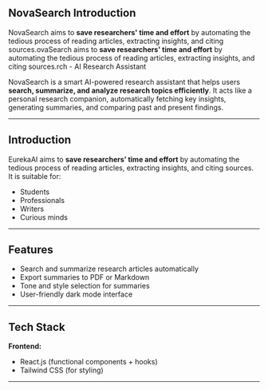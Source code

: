 ## NovaSearch  Introduction

NovaSearch aims to **save researchers' time and effort** by automating the tedious process of reading articles, extracting insights, and citing sources.ovaSearch aims to **save researchers' time and effort** by automating the tedious process of reading articles, extracting insights, and citing sources.rch - AI Research Assistant

NovaSearch is a smart AI-powered research assistant that helps users **search, summarize, and analyze research topics efficiently**. It acts like a personal research companion, automatically fetching key insights, generating summaries, and comparing past and present findings.

---

## Introduction

EurekaAI aims to **save researchers’ time and effort** by automating the tedious process of reading articles, extracting insights, and citing sources.  
It is suitable for:
- Students  
- Professionals  
- Writers  
- Curious minds  

---

## Features

- Search and summarize research articles automatically   
- Export summaries to PDF or Markdown  
- Tone and style selection for summaries  
- User-friendly dark mode interface  

---

## Tech Stack

**Frontend:**  
- React.js (functional components + hooks)  
- Tailwind CSS (for styling)  



---
